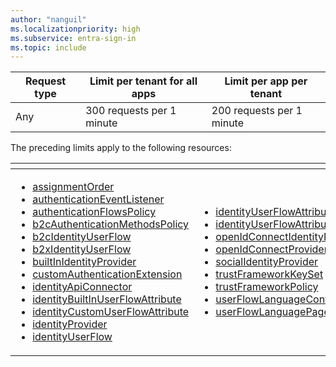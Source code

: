 ```yaml
---
author: "nanguil"
ms.localizationpriority: high
ms.subservice: entra-sign-in
ms.topic: include
---
```

<!-- markdownlint-disable MD041 -->

| Request type | Limit per tenant for all apps | Limit per app per tenant |
| ------------ | ----------------------------- | ------------------------ |
| Any | 300 requests per 1 minute | 200 requests per 1 minute |

The preceding limits apply to the following resources:  

| <!-- fake header--> | <!-- fake header--> |
|---|---|
| <ul> <li> [assignmentOrder](/graph/api/resources/assignmentorder) <li> [authenticationEventListener](/graph/api/resources/authenticationeventlistener) <li> [authenticationFlowsPolicy](/graph/api/resources/authenticationflowspolicy) <li> [b2cAuthenticationMethodsPolicy](/graph/api/resources/b2cauthenticationmethodspolicy) <li> [b2cIdentityUserFlow](/graph/api/resources/b2cidentityuserflow) <li> [b2xIdentityUserFlow](/graph/api/resources/b2xidentityuserflow) <li> [builtInIdentityProvider](/graph/api/resources/builtinidentityprovider) <li> [customAuthenticationExtension](/graph/api/resources/customauthenticationextension) <li> [identityApiConnector](/graph/api/resources/identityapiconnector) <li> [identityBuiltInUserFlowAttribute](/graph/api/resources/identitybuiltinuserflowattribute) <li> [identityCustomUserFlowAttribute](/graph/api/resources/identitycustomuserflowattribute) <li> [identityProvider](/graph/api/resources/identityprovider) <li> [identityUserFlow](/graph/api/resources/identityuserflow) </ul> | <ul> <li> [identityUserFlowAttribute](/graph/api/resources/identityuserflowattribute) <li> [identityUserFlowAttributeAssignment](/graph/api/resources/identityuserflowattributeassignment) <li> [openIdConnectIdentityProvider](/graph/api/resources/openidconnectidentityprovider) <li> [openIdConnectProvider](/graph/api/resources/openidconnectprovider)  <li> [socialIdentityProvider](/graph/api/resources/socialidentityprovider)<li> [trustFrameworkKeySet](/graph/api/resources/trustframeworkkeyset) <li> [trustFrameworkPolicy](/graph/api/resources/trustframeworkpolicy) <li> [userFlowLanguageConfiguration](/graph/api/resources/userflowlanguageconfiguration) <li> [userFlowLanguagePage](/graph/api/resources/userflowlanguagepage) </ul> |

